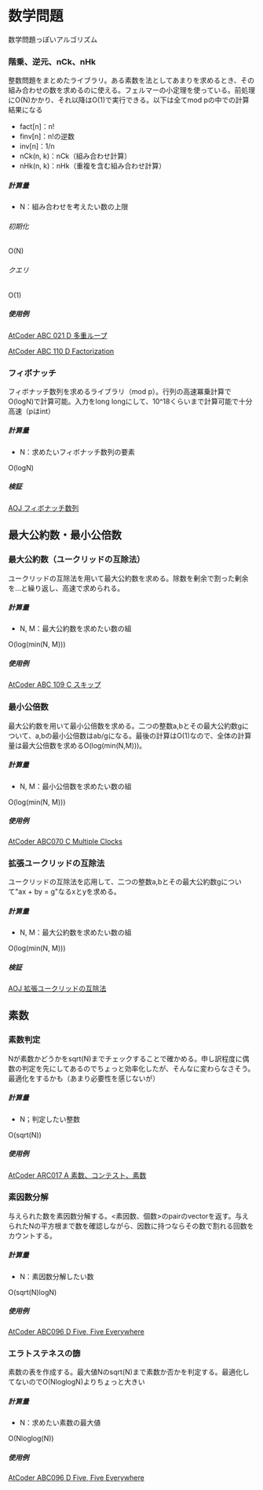 # 数学問題
数学問題っぽいアルゴリズム

### 階乗、逆元、nCk、nHk
整数問題をまとめたライブラリ。ある素数を法としてあまりを求めるとき、その組み合わせの数を求めるのに使える。フェルマーの小定理を使っている。前処理にO(N)かかり、それ以降はO(1)で実行できる。以下は全てmod pの中での計算結果になる

- fact[n]：n!
- finv[n]：n!の逆数
- inv[n]：1/n
- nCk(n, k)：nCk（組み合わせ計算）
- nHk(n, k)：nHk（重複を含む組み合わせ計算）

##### 計算量
- N：組み合わせを考えたい数の上限

###### 初期化
O(N)

###### クエリ
O(1)

##### 使用例
[AtCoder ABC 021 D 多重ループ](https://beta.atcoder.jp/contests/abc021/submissions/3227162)

[AtCoder ABC 110 D Factorization](https://beta.atcoder.jp/contests/abc110/submissions/3254110)

### フィボナッチ
フィボナッチ数列を求めるライブラリ（mod p）。行列の高速冪乗計算でO(logN)で計算可能。入力をlong longにして、10^18くらいまで計算可能で十分高速（pはint）

##### 計算量
- N：求めたいフィボナッチ数列の要素

O(logN)

##### 検証
[AOJ フィボナッチ数列](http://judge.u-aizu.ac.jp/onlinejudge/description.jsp?id=ALDS1_10_A&lang=jp)

## 最大公約数・最小公倍数

### 最大公約数（ユークリッドの互除法）
ユークリッドの互除法を用いて最大公約数を求める。除数を剰余で割った剰余を...と繰り返し、高速で求められる。

##### 計算量
- N, M：最大公約数を求めたい数の組

O(log(min(N, M)))

##### 使用例

[AtCoder ABC 109 C スキップ](https://beta.atcoder.jp/contests/abc109/submissions/me)

### 最小公倍数
最大公約数を用いて最小公倍数を求める。二つの整数a,bとその最大公約数gについて、a,bの最小公倍数はab/gになる。最後の計算はO(1)なので、全体の計算量は最大公倍数を求めるO(log(min(N,M)))。

##### 計算量
- N, M：最小公倍数を求めたい数の組

O(log(min(N, M)))

##### 使用例
[AtCoder ABC070 C Multiple Clocks](https://beta.atcoder.jp/contests/abc070/submissions/3329136)

### 拡張ユークリッドの互除法
ユークリッドの互除法を応用して、二つの整数a,bとその最大公約数gについて"ax + by = g"なるxとyを求める。

##### 計算量
- N, M：最大公約数を求めたい数の組

O(log(min(N, M)))

##### 検証
[AOJ 拡張ユークリッドの互除法](http://judge.u-aizu.ac.jp/onlinejudge/description.jsp?id=NTL_1_E&lang=jp)


## 素数
### 素数判定
Nが素数かどうかをsqrt(N)までチェックすることで確かめる。申し訳程度に偶数の判定を先にしてあるのでちょっと効率化したが、そんなに変わらなさそう。最適化をするかも（あまり必要性を感じないが）

##### 計算量
- N；判定したい整数

O(sqrt(N))

##### 使用例
[AtCoder ARC017 A 素数、コンテスト、素数](https://beta.atcoder.jp/contests/arc017/submissions/3329239)

### 素因数分解
与えられた数を素因数分解する。<素因数、個数>のpairのvectorを返す。与えられたNの平方根まで数を確認しながら、因数に持つならその数で割れる回数をカウントする。

##### 計算量
- N：素因数分解したい数

O(sqrt(N)logN)

##### 使用例
[AtCoder ABC096 D Five, Five Everywhere](https://beta.atcoder.jp/contests/abc096/submissions/3334354)

### エラトステネスの篩
素数の表を作成する。最大値Nのsqrt(N)まで素数か否かを判定する。最適化してないのでO(NloglogN)よりちょっと大きい

##### 計算量
- N：求めたい素数の最大値

O(Nloglog(N))

##### 使用例
[AtCoder ABC096 D Five, Five Everywhere](https://beta.atcoder.jp/contests/abc096/submissions/3334354)
